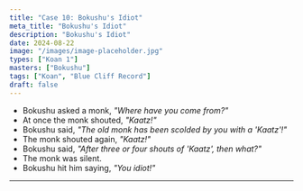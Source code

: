 ```yaml
---
title: "Case 10: Bokushu's Idiot"
meta_title: "Bokushu's Idiot"
description: "Bokushu's Idiot"
date: 2024-08-22
image: "/images/image-placeholder.jpg"
types: ["Koan 1"]
masters: ["Bokushu"]
tags: ["Koan", "Blue Cliff Record"]
draft: false
---
```


- Bokushu asked a monk, _"Where have you come from?"_
- At once the monk shouted, _"Kaatz!"_
- Bokushu said, _"The old monk has been scolded by you with a 'Kaatz'!"_
- The monk shouted again, _"Kaatz!"_
- Bokushu said, _"After three or four shouts of 'Kaatz', then what?"_
- The monk was silent.
- Bokushu hit him saying, _"You idiot!"_

***
